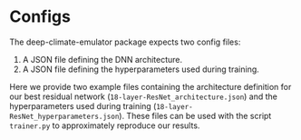 # Configs

The deep-climate-emulator package expects two config files: 
1. A JSON file defining the DNN architecture.  
2. A JSON file defining the hyperparameters used during training.

Here we provide two example files containing the architecture definition for our
best residual network (```18-layer-ResNet_architecture.json```) and the
hyperparameters used during training
(```18-layer-ResNet_hyperparameters.json```). These files can be used with the
script ```trainer.py``` to approximately reproduce our results.

